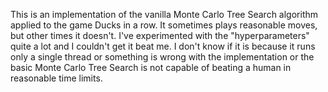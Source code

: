 This is an implementation of the vanilla Monte Carlo Tree Search algorithm applied to the game Ducks in a row.
It sometimes plays reasonable moves, but other times it doesn't. I've experimented with the "hyperparameters" quite a lot and I couldn't get it beat me. I don't know if it is because it runs only a single thread or something is wrong with the implementation or the basic Monte Carlo Tree Search is not capable of beating a human in reasonable time limits.